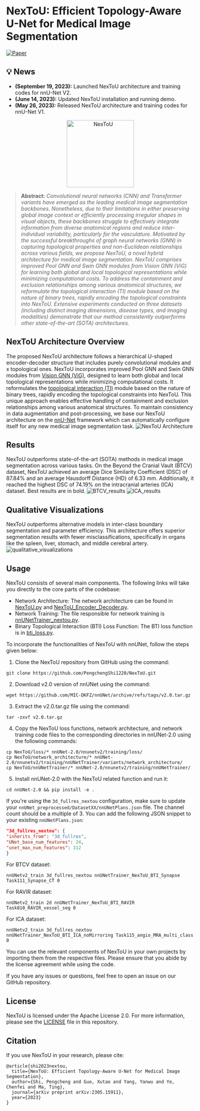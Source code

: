 # NexToU: Efficient Topology-Aware U-Net for Medical Image Segmentation
[![Paper](https://img.shields.io/badge/arXiv-Paper-<COLOR>.svg)](https://arxiv.org/abs/2305.15911)

## :bulb: News
* **(September 19, 2023):** Launched NexToU architecture and training codes for nnU-Net V2.
* **(June 14, 2023):** Updated NexToU installation and running demo.
* **(May 26, 2023):** Released NexToU architecture and training codes for nnU-Net V1.

<p align="center">
  <img src="assets/NexToU.png" alt="NexToU" width="180"/>
</p>

> **Abstract:** *Convolutional neural networks (CNN) and Transformer variants have emerged as the leading medical image segmentation backbones. Nonetheless, due to their limitations in either preserving global image context or efficiently processing irregular shapes in visual objects, these backbones struggle to effectively integrate information from diverse anatomical regions and reduce inter-individual variability, particularly for the vasculature. Motivated by the successful breakthroughs of graph neural networks (GNN) in capturing topological properties and non-Euclidean relationships across various fields, we propose NexToU, a novel hybrid architecture for medical image segmentation. NexToU comprises improved Pool GNN and Swin GNN modules from Vision GNN (ViG) for learning both global and local topological representations while minimizing computational costs. To address the containment and exclusion relationships among various anatomical structures, we reformulate the topological interaction (TI) module based on the nature of binary trees, rapidly encoding the topological constraints into NexToU. Extensive experiments conducted on three datasets (including distinct imaging dimensions, disease types, and imaging modalities) demonstrate that our method consistently outperforms other state-of-the-art (SOTA) architectures.* 

## NexToU Architecture Overview

The proposed NexToU architecture follows a hierarchical U-shaped encoder-decoder structure that includes purely convolutional modules and x topological ones. NexToU incorporates improved Pool GNN and Swin GNN modules from [Vision GNN (ViG)](https://github.com/huawei-noah/Efficient-AI-Backbones/tree/master/vig_pytorch), designed to learn both global and local topological representations while minimizing computational costs. It reformulates the [topological interaction (TI)](https://github.com/TopoXLab/TopoInteraction) module based on the nature of binary trees, rapidly encoding the topological constraints into NexToU. This unique approach enables effective handling of containment and exclusion relationships among various anatomical structures. To maintain consistency in data augmentation and post-processing, we base our NexToU architecture on the [nnU-Net](https://github.com/MIC-DKFZ/nnUNet/tree/nnunetv1) framework which can automatically configure itself for any new medical image segmentation task.
![NexToU Architecture](/assets/NexToU_architecture.jpg)

## Results

NexToU outperforms state-of-the-art (SOTA) methods in medical image segmentation across various tasks. On the Beyond the Cranial Vault (BTCV) dataset, NexToU achieved an average Dice Similarity Coefficient (DSC) of 87.84% and an average Hausdorff Distance (HD) of 6.33 mm. Additionally, it reached the highest DSC of 74.19% on the intracranial arteries (ICA) dataset. Best results are in bold.
![BTCV_results](/assets/BTCV_results.jpg)
![ICA_results](/assets/ICA_results.jpg)

## Qualitative Visualizations

NexToU outperforms alternative models in inter-class boundary segmentation and parameter efficiency. This architecture offers superior segmentation results with fewer misclassifications, specifically in organs like the spleen, liver, stomach, and middle cerebral artery.
![qualitative_visualizations](/assets/qualitative_visualizations.jpg)

## Usage

NexToU consists of several main components. The following links will take you directly to the core parts of the codebase:

- Network Architecture: The network architecture can be found in [NexToU.py](https://github.com/PengchengShi1220/NexToU/blob/NexToU_nnunetv2/network_architecture/NexToU.py) and [NexToU_Encoder_Decoder.py](https://github.com/PengchengShi1220/NexToU/blob/NexToU_nnunetv2/network_architecture/NexToU_Encoder_Decoder.py).
- Network Training: The file responsible for network training is [nnUNetTrainer_nextou.py](https://github.com/PengchengShi1220/NexToU/blob/NexToU_nnunetv2/nnUNetTrainer/nnUNetTrainer_nextou.py).
- Binary Topological Interaction (BTI) Loss Function: The BTI loss function is in [bti_loss.py](https://github.com/PengchengShi1220/NexToU/blob/NexToU_nnunetv2/loss/bti_loss.py).

To incorporate the functionalities of NexToU with nnUNet, follow the steps given below:

1. Clone the NexToU repository from GitHub using the command:
```
git clone https://github.com/PengchengShi1220/NexToU.git
```

2. Download v2.0 version of nnUNet using the command:
```
wget https://github.com/MIC-DKFZ/nnUNet/archive/refs/tags/v2.0.tar.gz
```

3. Extract the v2.0.tar.gz file using the command:
```
tar -zxvf v2.0.tar.gz
```

4. Copy the NexToU loss functions, network architecture, and network training code files to the corresponding directories in nnUNet-2.0 using the following commands:
```
cp NexToU/loss/* nnUNet-2.0/nnunetv2/training/loss/
cp NexToU/network_architecture/* nnUNet-2.0/nnunetv2/training/nnUNetTrainer/variants/network_architecture/
cp NexToU/nnUNetTrainer/* nnUNet-2.0/nnunetv2/training/nnUNetTrainer/
```

5. Install nnUNet-2.0 with the NexToU related function and run it:
```
cd nnUNet-2.0 && pip install -e .
```

If you're using the `3d_fullres_nextou` configuration, make sure to update your `nnUNet_preprocessed/DatasetXX/nnUNetPlans.json` file. The channel count should be a multiple of 3. You can add the following JSON snippet to your existing `nnUNetPlans.json`:

```json
"3d_fullres_nextou": {
"inherits_from": "3d_fullres",
"UNet_base_num_features": 24,
"unet_max_num_features": 312
}
```

For BTCV dataset:
```
nnUNetv2_train 3d_fullres_nextou nnUNetTrainer_NexToU_BTI_Synapse Task111_Synapse_CT 0
```

For RAVIR dataset:
```
nnUNetv2_train 2d nnUNetTrainer_NexToU_BTI_RAVIR Task810_RAVIR_vessel_seg 0
```

For ICA dataset:
```
nnUNetv2_train 3d_fullres_nextou nnUNetTrainer_NexToU_BTI_ICA_noMirroring Task115_angio_MRA_multi_class 0
```

You can use the relevant components of NexToU in your own projects by importing them from the respective files. Please ensure that you abide by the license agreement while using the code.

If you have any issues or questions, feel free to open an issue on our GitHub repository.

## License

NexToU is licensed under the Apache License 2.0. For more information, please see the [LICENSE](LICENSE) file in this repository.

## Citation
If you use NexToU in your research, please cite:

```
@article{shi2023nextou,
  title={NexToU: Efficient Topology-Aware U-Net for Medical Image Segmentation},
  author={Shi, Pengcheng and Guo, Xutao and Yang, Yanwu and Ye, Chenfei and Ma, Ting},
  journal={arXiv preprint arXiv:2305.15911},
  year={2023}
}
```


